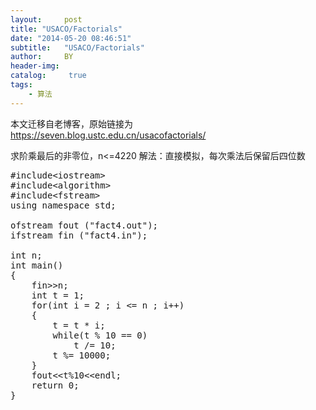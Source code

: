 ```yaml
---
layout:     post
title: "USACO/Factorials"
date: "2014-05-20 08:46:51"
subtitle:   "USACO/Factorials"
author:     BY
header-img:
catalog: 	 true
tags:
    - 算法
---
```


本文迁移自老博客，原始链接为 <https://seven.blog.ustc.edu.cn/usacofactorials/>

求阶乘最后的非零位，n<=4220
解法：直接模拟，每次乘法后保留后四位数
<pre class = "brush:[cpp]">
#include&lt;iostream&gt;
#include&lt;algorithm&gt;
#include&lt;fstream&gt;
using namespace std;

ofstream fout ("fact4.out");
ifstream fin ("fact4.in");

int n;
int main()
{
    fin&gt;&gt;n;
    int t = 1;
    for(int i = 2 ; i <= n ; i++)
    {
        t = t * i;
        while(t % 10 == 0)
            t /= 10;
        t %= 10000;
    }
    fout&lt;&lt;t%10&lt;&lt;endl;
    return 0;
}
</pre>

